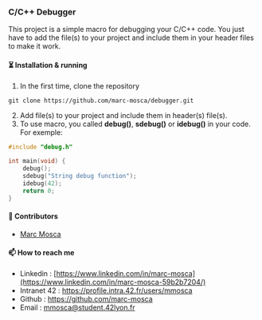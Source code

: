 ### C/C++ Debugger

This project is a simple macro for debugging your C/C++ code. You just have to add the file(s) to your project and include them in your header files to make it work.

#### ⏳ Installation & running

1. In the first time, clone the repository
```shell
git clone https://github.com/marc-mosca/debugger.git
```
2. Add file(s) to your project and include them in header(s) file(s).
3. To use macro, you called **debug()**, **sdebug()** or **idebug()** in your code. For exemple:
```c
#include "debug.h"

int main(void) {
	debug();
	sdebug("String debug function");
	idebug(42);
	return 0;
}
```

#### 👤 Contributors

- [Marc Mosca](https://github.com/marc-mosca/)

#### 📫 How to reach me

- Linkedin : [https://www.linkedin.com/in/marc-mosca](https://www.linkedin.com/in/marc-mosca-59b2b7204/)
- Intranet 42 : https://profile.intra.42.fr/users/mmosca
- Github : https://github.com/marc-mosca
- Email : mmosca@student.42lyon.fr
